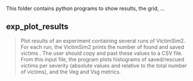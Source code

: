 This folder contains python programs to show results, the grid, ...

exp_plot_results
----------------
>   Plot results of an experiment containing several runs of VictimSim2.  For each run, the VictimSim2 prints the number of found and saved victims . The user should copy and past these values to a CSV file. From this input file, the program plots histograms of saved/rescued victims per severity  (absolute values and relative to the total number of victims), and the Veg and Vsg metrics.
